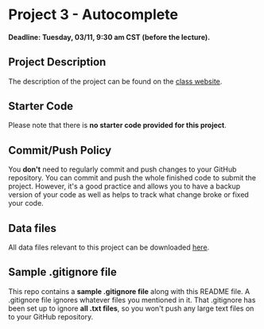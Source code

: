 # Project 3 - Autocomplete

#### Deadline: Tuesday, 03/11, 9:30 am CST (before the lecture).

## Project Description
The description of the project can be found on the [class website](https://sites.google.com/uic.edu/cs-351/project-3-autocomplete). 

## Starter Code
Please note that there is **no starter code provided for this project**. 

## Commit/Push Policy
You **don't** need to regularly commit and push changes to your GitHub repository. You can commit and push the whole finished code to submit the project. However, it's a good practice and allows you to have a backup version of your code as well as helps to track what change broke or fixed your code. 

## Data files
All data files relevant to this project can be downloaded [here](https://www.dropbox.com/scl/fo/hk54xcwx6gjnzv2fcrqmn/ACFOO336YCGxkPz9MYpoHrY?rlkey=5lsd7a1fpw2oxcnwd0c7144mz&dl=0).

## Sample .gitignore file
This repo contains a **sample .gitignore file** along with this README file. A .gitignore file ignores whatever files you mentioned in it. That .gitignore has been set up to ignore **all .txt files**, so you won't push any large text files on to your GitHub repository. 

